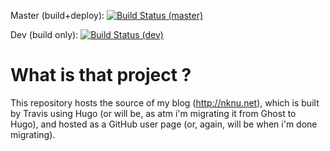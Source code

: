 Master (build+deploy): [![Build Status (master)](https://travis-ci.org/aanc/nknu-hugo-blog.svg?branch=master)](https://travis-ci.org/aanc/nknu-hugo-blog)

Dev (build only): [![Build Status (dev)](https://travis-ci.org/aanc/nknu-hugo-blog.svg?branch=dev)](https://travis-ci.org/aanc/nknu-hugo-blog)

# What is that project ?

This repository hosts the source of my blog (http://nknu.net), which is built
by Travis using Hugo (or will be, as atm i'm migrating it from Ghost to Hugo),
and hosted as a GitHub user page (or, again, will be when i'm done migrating).

